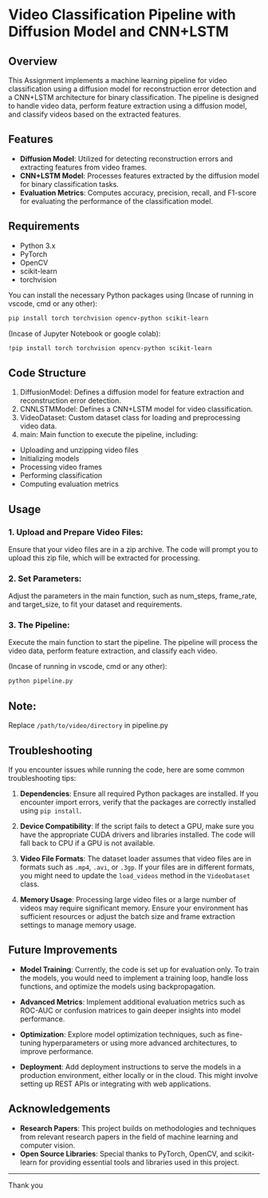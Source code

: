# Video Classification Pipeline with Diffusion Model and CNN+LSTM

## Overview

This Assignment implements a machine learning pipeline for video classification using a diffusion model for reconstruction error detection and a CNN+LSTM architecture for binary classification. The pipeline is designed to handle video data, perform feature extraction using a diffusion model, and classify videos based on the extracted features.

## Features

- **Diffusion Model**: Utilized for detecting reconstruction errors and extracting features from video frames.
- **CNN+LSTM Model**: Processes features extracted by the diffusion model for binary classification tasks.
- **Evaluation Metrics**: Computes accuracy, precision, recall, and F1-score for evaluating the performance of the classification model.


## Requirements

- Python 3.x
- PyTorch
- OpenCV
- scikit-learn
- torchvision

You can install the necessary Python packages using (Incase of running in vscode, cmd or any other):

```bash
pip install torch torchvision opencv-python scikit-learn
```

(Incase of Jupyter Notebook or google colab):
```bash
!pip install torch torchvision opencv-python scikit-learn
```

## Code Structure

1. DiffusionModel: Defines a diffusion model for feature extraction and reconstruction error detection.
2. CNNLSTMModel: Defines a CNN+LSTM model for video classification.
3. VideoDataset: Custom dataset class for loading and preprocessing video data.
4. main: Main function to execute the pipeline, including:
- Uploading and unzipping video files
- Initializing models
- Processing video frames
- Performing classification
- Computing evaluation metrics


## Usage
### 1. Upload and Prepare Video Files:
Ensure that your video files are in a zip archive. The code will prompt you to upload this zip file, which will be extracted for processing.

### 2. Set Parameters:
Adjust the parameters in the main function, such as num_steps, frame_rate, and target_size, to fit your dataset and requirements.

### 3. The Pipeline:
Execute the main function to start the pipeline. The pipeline will process the video data, perform feature extraction, and classify each video. 

(Incase of running in vscode, cmd or any other):

```bash
python pipeline.py
```

## Note: 
Replace `/path/to/video/directory` in pipeline.py


## Troubleshooting

If you encounter issues while running the code, here are some common troubleshooting tips:

1. **Dependencies**: Ensure all required Python packages are installed. If you encounter import errors, verify that the packages are correctly installed using `pip install`.

2. **Device Compatibility**: If the script fails to detect a GPU, make sure you have the appropriate CUDA drivers and libraries installed. The code will fall back to CPU if a GPU is not available.

3. **Video File Formats**: The dataset loader assumes that video files are in formats such as `.mp4`, `.avi`, or `.3gp`. If your files are in different formats, you might need to update the `load_videos` method in the `VideoDataset` class.

4. **Memory Usage**: Processing large video files or a large number of videos may require significant memory. Ensure your environment has sufficient resources or adjust the batch size and frame extraction settings to manage memory usage.

## Future Improvements

- **Model Training**: Currently, the code is set up for evaluation only. To train the models, you would need to implement a training loop, handle loss functions, and optimize the models using backpropagation.

- **Advanced Metrics**: Implement additional evaluation metrics such as ROC-AUC or confusion matrices to gain deeper insights into model performance.

- **Optimization**: Explore model optimization techniques, such as fine-tuning hyperparameters or using more advanced architectures, to improve performance.

- **Deployment**: Add deployment instructions to serve the models in a production environment, either locally or in the cloud. This might involve setting up REST APIs or integrating with web applications.


## Acknowledgements

- **Research Papers**: This project builds on methodologies and techniques from relevant research papers in the field of machine learning and computer vision.
- **Open Source Libraries**: Special thanks to PyTorch, OpenCV, and scikit-learn for providing essential tools and libraries used in this project.

---

Thank you 

